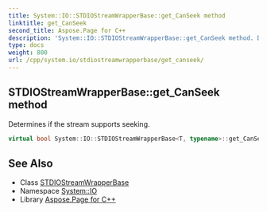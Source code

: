 ```yaml
---
title: System::IO::STDIOStreamWrapperBase::get_CanSeek method
linktitle: get_CanSeek
second_title: Aspose.Page for C++
description: 'System::IO::STDIOStreamWrapperBase::get_CanSeek method. Determines if the stream supports seeking in C++.'
type: docs
weight: 800
url: /cpp/system.io/stdiostreamwrapperbase/get_canseek/
---
```

## STDIOStreamWrapperBase::get_CanSeek method


Determines if the stream supports seeking.

```cpp
virtual bool System::IO::STDIOStreamWrapperBase<T, typename>::get_CanSeek() const override
```

## See Also

* Class [STDIOStreamWrapperBase](../)
* Namespace [System::IO](../../)
* Library [Aspose.Page for C++](../../../)
